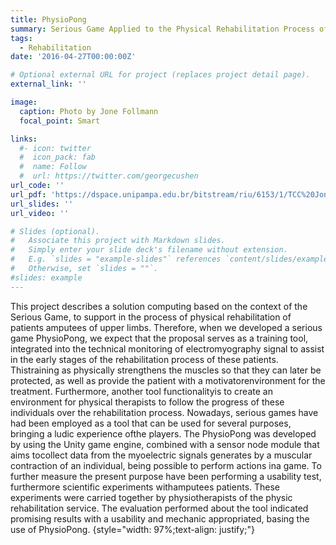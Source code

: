 ```yaml
---
title: PhysioPong
summary: Serious Game Applied to the Physical Rehabilitation Process of Upper Limb Amputees
tags:
  - Rehabilitation
date: '2016-04-27T00:00:00Z'

# Optional external URL for project (replaces project detail page).
external_link: ''

image:
  caption: Photo by Jone Follmann
  focal_point: Smart

links:
  #- icon: twitter
  #  icon_pack: fab
  #  name: Follow
  #  url: https://twitter.com/georgecushen
url_code: ''
url_pdf: 'https://dspace.unipampa.edu.br/bitstream/riu/6153/1/TCC%20Jone%20Follmann%202019.pdf'
url_slides: ''
url_video: ''

# Slides (optional).
#   Associate this project with Markdown slides.
#   Simply enter your slide deck's filename without extension.
#   E.g. `slides = "example-slides"` references `content/slides/example-slides.md`.
#   Otherwise, set `slides = ""`.
#slides: example
---
```


This project describes a solution computing based on the context of the Serious Game, to support in the process of physical rehabilitation of patients amputees of upper limbs. Therefore, when we developed a serious game PhysioPong, we expect that the proposal serves as a training tool, integrated into the technical monitoring of electromyography signal to assist in the early stages of the rehabilitation process of these patients. Thistraining as physically strengthens the muscles so that they can later be protected, as well as provide the patient with a motivatorenvironment for the treatment. Furthermore, another tool functionalityis to create an environment for physical therapists to follow the progress of these individuals over the rehabilitation process. Nowadays, serious games have had been employed as a tool that can be used for several purposes, bringing a ludic experience ofthe players. The PhysioPong was developed by using the Unity game engine, combined with a sensor node module that aims tocollect data from the myoelectric signals generates by a muscular contraction of an individual, being possible to perform actions ina game. To further measure the present purpose have been performing a usability test, furthermore scientific experiments withamputees patients. These experiments were carried together by physiotherapists of the physic rehabilitation service. The evaluation performed about the tool indicated promising results with a usability and mechanic appropriated, basing the use of PhysioPong. 
{style="width: 97%;text-align: justify;"}
